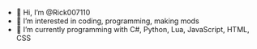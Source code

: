 - 👋 Hi, I’m @Rick007110
- 👀 I’m interested in coding, programming, making mods
- 🌱 I’m currently programming with C#, Python, Lua, JavaScript, HTML, CSS 

<!---
Rick007110/Rick007110 is a ✨ special ✨ repository because its `README.md` (this file) appears on your GitHub profile.
You can click the Preview link to take a look at your changes.
--->
